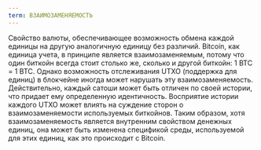 ```yaml
---
term: ВЗАИМОЗАМЕНЯЕМОСТЬ
---
```


Свойство валюты, обеспечивающее возможность обмена каждой единицы на другую аналогичную единицу без различий. Bitcoin, как единица учета, в принципе является взаимозаменяемым, потому что один биткойн всегда стоит столько же, сколько и другой биткойн: 1 BTC = 1 BTC. Однако возможность отслеживания UTXO (поддержка для единиц) в блокчейне иногда может нарушать эту взаимозаменяемость. Действительно, каждый сатоши может быть отличен по своей истории, что придает ему определенную идентичность. Восприятие истории каждого UTXO может влиять на суждение сторон о взаимозаменяемости используемых биткойнов. Таким образом, хотя взаимозаменяемость является внутренним свойством денежных единиц, она может быть изменена спецификой среды, используемой для этих единиц, как это происходит с Bitcoin.